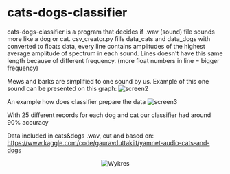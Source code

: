 # cats-dogs-classifier
cats-dogs-classifier is a program that decides if .wav (sound) file sounds more like a dog or cat.
csv_creator.py fills data_cats and data_dogs with converted to floats data, every line contains amplitudes of the highest average amplitude of spectrum in each sound.
Lines doesn't have this same length because of different frequency. (more float numbers in line = bigger frequency)

Mews and barks are simplified to one sound by us. Example of this one sound can be presented on this graph:
![screen2](https://github.com/mryt66/cats-dogs-classifier/assets/64143856/81e3d9fe-8406-4f06-aee2-d54189bf52b0)

An example how does classifier prepare the data
![screen3](https://github.com/mryt66/cats-dogs-classifier/assets/64143856/9847169e-ab30-426d-aacf-7c2f469c9ba3)

With 25 different records for each dog and cat our classifier had around 90% accuracy

Data included in cats&dogs .wav, cut and based on:
https://www.kaggle.com/code/gauravduttakiit/yamnet-audio-cats-and-dogs

<p align="center">
  <img src="![screen2](https://github.com/mryt66/cats-dogs-classifier/assets/64143856/81e3d9fe-8406-4f06-aee2-d54189bf52b0)" alt="Wykres" />
</p>
